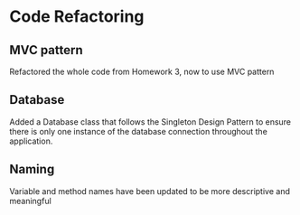 # Code Refactoring

## MVC pattern
Refactored the whole code from Homework 3, now to use MVC pattern

## Database
Added a Database class that follows the Singleton Design Pattern to ensure there is only one instance of the database connection throughout the application.

## Naming
Variable and method names have been updated to be more descriptive and meaningful
